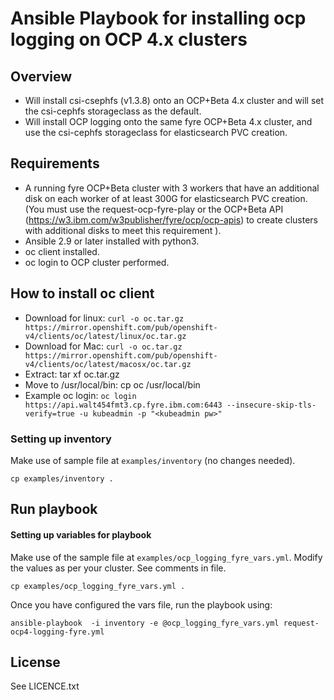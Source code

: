# Ansible Playbook for installing ocp logging on OCP 4.x clusters

## Overview

- Will install csi-csephfs (v1.3.8) onto an OCP+Beta 4.x cluster and will set the csi-cephfs storageclass as the default.
- Will install OCP logging onto the same fyre OCP+Beta 4.x cluster, and use the csi-cephfs storageclass for elasticsearch PVC creation.

## Requirements

  - A running fyre OCP+Beta cluster with 3 workers that have an additional disk on each worker of at least 300G for elasticsearch PVC creation. (You must use the request-ocp-fyre-play or the OCP+Beta API (https://w3.ibm.com/w3publisher/fyre/ocp/ocp-apis) to create clusters with additional disks to meet this requirement ).
  - Ansible 2.9 or later installed with python3.
  - oc client installed.
  - oc login to OCP cluster performed.


## How to install oc client

  - Download for linux: `curl -o oc.tar.gz https://mirror.openshift.com/pub/openshift-v4/clients/oc/latest/linux/oc.tar.gz`
  - Download for Mac: `curl -o oc.tar.gz https://mirror.openshift.com/pub/openshift-v4/clients/oc/latest/macosx/oc.tar.gz`
  - Extract: tar xf oc.tar.gz
  - Move to /usr/local/bin: cp oc /usr/local/bin
  - Example oc login: `oc login https://api.walt454fmt3.cp.fyre.ibm.com:6443 --insecure-skip-tls-verify=true -u kubeadmin -p "<kubeadmin pw>"`


### Setting up inventory

Make use of sample file at `examples/inventory` (no changes needed).

```
cp examples/inventory .
```

## Run playbook

#### Setting up variables for playbook

Make use of the sample file at `examples/ocp_logging_fyre_vars.yml`. Modify the values as per your cluster. See comments in file.

```
cp examples/ocp_logging_fyre_vars.yml .
```

Once you have configured the vars file, run the playbook using:

```
ansible-playbook  -i inventory -e @ocp_logging_fyre_vars.yml request-ocp4-logging-fyre.yml
```

License
-------

See LICENCE.txt
